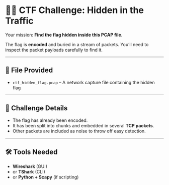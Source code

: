 # 🕵️‍♂️ CTF Challenge: Hidden in the Traffic

Your mission: **Find the flag hidden inside this PCAP file**.

The flag is **encoded** and buried in a stream of packets. You’ll need to inspect the packet payloads carefully to find it.

---

## 📁 File Provided

- `ctf_hidden_flag.pcap` – A network capture file containing the hidden flag

---

## 🧩 Challenge Details

- The flag has already been encoded.
- It has been split into chunks and embedded in several **TCP packets**.
- Other packets are included as noise to throw off easy detection.

---

## 🛠️ Tools Needed

- **Wireshark** (GUI)
- or **TShark** (CLI)
- or **Python + Scapy** (if scripting)
